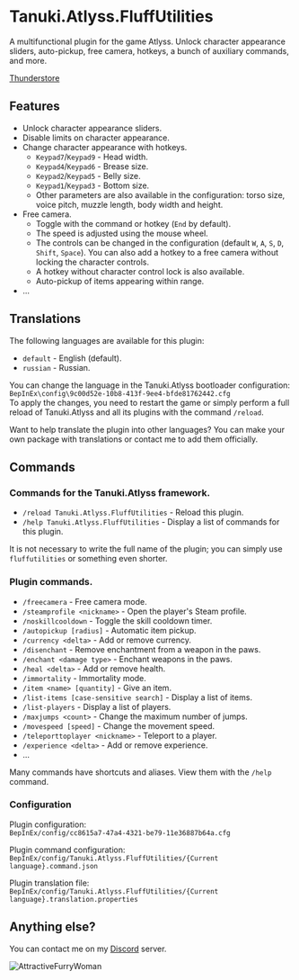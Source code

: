 # Tanuki.Atlyss.FluffUtilities
A multifunctional plugin for the game Atlyss. Unlock character appearance sliders, auto-pickup, free camera, hotkeys, a bunch of auxiliary commands, and more.

[Thunderstore](https://thunderstore.io/c/atlyss/p/Tanuki/Tanuki_Atlyss_FluffUtilities/)
## Features
- Unlock character appearance sliders.
- Disable limits on character appearance.
- Change character appearance with hotkeys.
  - `Keypad7`/`Keypad9` - Head width.
  - `Keypad4`/`Keypad6` - Brease size.
  - `Keypad2`/`Keypad5` - Belly size.
  - `Keypad1`/`Keypad3` - Bottom size.
  - Other parameters are also available in the configuration: torso size, voice pitch, muzzle length, body width and height.
- Free camera.
  - Toggle with the command or hotkey (`End` by default).
  - The speed is adjusted using the mouse wheel.
  - The controls can be changed in the configuration (default `W`, `A`, `S`, `D`, `Shift`, `Space`). You can also add a hotkey to a free camera without locking the character controls.
  - A hotkey without character control lock is also available.
  - Auto-pickup of items appearing within range.
- ...
## Translations
The following languages are available for this plugin:
- `default` - English (default).
- `russian` - Russian.

You can change the language in the Tanuki.Atlyss bootloader configuration:<br>
`BepInEx\config\9c00d52e-10b8-413f-9ee4-bfde81762442.cfg`<br>
To apply the changes, you need to restart the game or simply perform a full reload of Tanuki.Atlyss and all its plugins with the command 
`/reload`.

Want to help translate the plugin into other languages? You can make your own package with translations or contact me to add them officially.
## Commands
### Commands for the Tanuki.Atlyss framework.
- `/reload Tanuki.Atlyss.FluffUtilities` - Reload this plugin.
- `/help Tanuki.Atlyss.FluffUtilities` - Display a list of commands for this plugin.

It is not necessary to write the full name of the plugin; you can simply use `fluffutilities` or something even shorter.

### Plugin commands.
- `/freecamera` - Free camera mode.
- `/steamprofile <nickname>` - Open the player's Steam profile.
- `/noskillcooldown` - Toggle the skill cooldown timer.
- `/autopickup [radius]` - Automatic item pickup.
- `/currency <delta>` - Add or remove currency.
- `/disenchant` - Remove enchantment from a weapon in the paws.
- `/enchant <damage type>` - Enchant weapons in the paws.
- `/heal <delta>` - Add or remove health.
- `/immortality` - Immortality mode.
- `/item <name> [quantity]` - Give an item.
- `/list-items [case-sensitive search]` - Display a list of items.
- `/list-players` - Display a list of players.
- `/maxjumps <count>` - Change the maximum number of jumps.
- `/movespeed [speed]` - Change the movement speed.
- `/teleporttoplayer <nickname>` - Teleport to a player.
- `/experience <delta>` - Add or remove experience.
- ...

Many commands have shortcuts and aliases. View them with the `/help` command.
### Configuration
Plugin configuration:<br>
`BepInEx/config/cc8615a7-47a4-4321-be79-11e36887b64a.cfg`

Plugin command configuration:<br>
`BepInEx/config/Tanuki.Atlyss.FluffUtilities/{Current language}.command.json`

Plugin translation file:<br>
`BepInEx/config/Tanuki.Atlyss.FluffUtilities/{Current language}.translation.properties`
## Anything else?
You can contact me on my [Discord](https://discord.gg/b9mjYqHxTM) server.

![AttractiveFurryWoman](https://github.com/user-attachments/assets/09263e00-2b1c-41aa-842c-68f2bead85e9)
